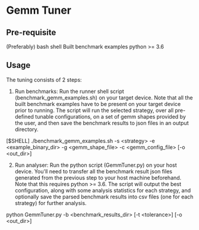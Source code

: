 # Gemm Tuner

## Pre-requisite
(Preferably) bash shell
Built benchmark examples
python >= 3.6

## Usage
The tuning consists of 2 steps:

1. Run benchmarks: Run the runner shell script (benchmark_gemm_examples.sh) on
your target device. Note that all the built benchmark examples have to be
present on your target device prior to running. The script will run the selected
strategy, over all pre-defined tunable configurations, on a set of gemm shapes
provided by the user, and then save the benchmark results to json files in an
output directory.

[$SHELL] ./benchmark_gemm_examples.sh -s \<strategy\> -e \<example_binary_dir\>
    -g \<gemm_shape_file\> -c \<gemm_config_file\> [-o \<out_dir\>]

2. Run analyser: Run the python script (GemmTuner.py) on your host device.
You'll need to transfer all the benchmark result json files generated from the
previous step to your host machine beforehand. Note that this requires
python >= 3.6. The script will output the best configuration, along with some
analysis statistics for each strategy, and optionally save the parsed benchmark
results into csv files (one for each strategy) for further analysis.

python GemmTuner.py -b \<benchmark_results_dir\> [-t \<tolerance\>]
[-o \<out_dir\>]
